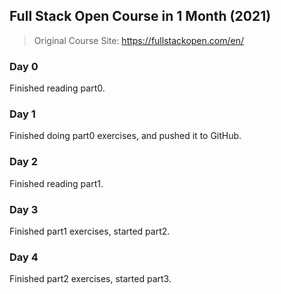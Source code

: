 ## Full Stack Open Course in 1 Month (2021)

> Original Course Site: https://fullstackopen.com/en/

### Day 0

Finished reading part0.

### Day 1

Finished doing part0 exercises, and pushed it to GitHub.

### Day 2

Finished reading part1.

### Day 3

Finished part1 exercises, started part2.

### Day 4

Finished part2 exercises, started part3.
